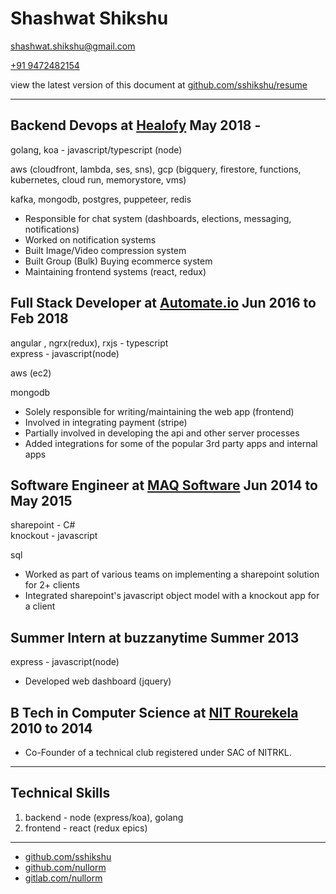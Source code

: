 # Shashwat Shikshu

[shashwat.shikshu@gmail.com](mailto:shashwat.shikshu@gmail.com)

[+91 9472482154](tel:+919113487762)

view the latest version of this document at [github.com/sshikshu/resume](https://github.com/sshikshu/resume)

<hr />

## Backend Devops at [Healofy](https://healofy.com) May 2018 -

golang, koa - javascript/typescript (node)

aws (cloudfront, lambda, ses, sns), gcp (bigquery, firestore, functions, kubernetes, cloud run, memorystore, vms)

kafka, mongodb, postgres, puppeteer, redis

- Responsible for chat system (dashboards, elections, messaging, notifications)
- Worked on notification systems
- Built Image/Video compression system
- Built Group (Bulk) Buying ecommerce system
- Maintaining frontend systems (react, redux)

## Full Stack Developer at [Automate.io](https://automate.io/app) Jun 2016 to Feb 2018

angular , ngrx(redux), rxjs - typescript  
express - javascript(node)

aws (ec2)

mongodb

- Solely responsible for writing/maintaining the web app (frontend)
- Involved in integrating payment (stripe)
- Partially involved in developing the api and other server processes
- Added integrations for some of the popular 3rd party apps and internal apps

## Software Engineer at [MAQ Software](https://maqsoftware.com/) Jun 2014 to May 2015

sharepoint - C#  
knockout - javascript

sql

- Worked as part of various teams on implementing a sharepoint solution for 2+ clients
- Integrated sharepoint's javascript object model with a knockout app for a client

## Summer Intern at buzzanytime Summer 2013

express - javascript(node)

- Developed web dashboard (jquery)

## B Tech in Computer Science at [NIT Rourekela](http://www.nitrkl.ac.in/) 2010 to 2014

- Co-Founder of a technical club registered under SAC of NITRKL.

<hr />

## Technical Skills

1. backend - node (express/koa), golang
2. frontend - react (redux epics)

<hr />

- [github.com/sshikshu](https://github.com/sshikshu)
- [github.com/nullorm](https://github.com/nullorm)
- [gitlab.com/nullorm](https://gitlab.com)
